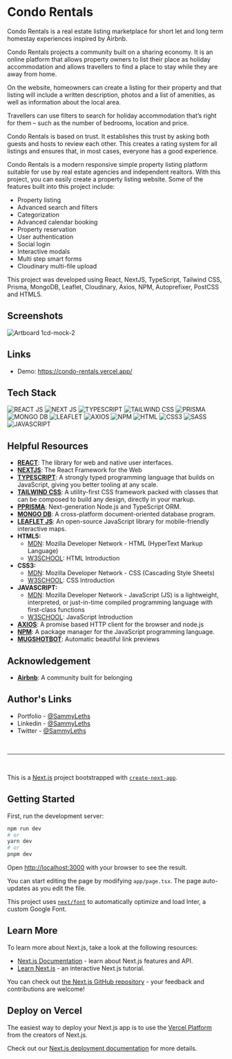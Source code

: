 <h1>Condo Rentals</h1>

Condo Rentals is a real estate listing marketplace for short let and long term homestay experiences inspired by Airbnb.

Condo Rentals projects a community built on a sharing economy. It is an online platform that allows property owners to list their place as holiday accommodation and allows travellers to find a place to stay while they are away from home.

On the website, homeowners can create a listing for their property and that listing will include a written description, photos and a list of amenities, as well as information about the local area.

Travellers can use filters to search for holiday accommodation that’s right for them – such as the number of bedrooms, location and price.

Condo Rentals is based on trust. It establishes this trust by asking both guests and hosts to review each other. This creates a rating system for all listings and ensures that, in most cases, everyone has a good experience.

Condo Rentals is a modern responsive simple property listing platform suitable for use by real estate agencies and independent realtors. With this project, you can easily create a property listing website. Some of the features built into this project include:

<ul>
  <li>Property listing</li>
  <li>Advanced search and filters</li>
  <li>Categorization</li>
  <li>Advanced calendar booking</li>
  <li>Property reservation</li>
  <li>User authentication</li>
  <li>Social login</li>
  <li>Interactive modals</li>
  <li>Multi step smart forms</li>
  <li>Cloudinary multi-file upload</li>
</ul>

This project was developed using React, NextJS, TypeScript, Tailwind CSS, Prisma, MongoDB, Leaflet, Cloudinary, Axios, NPM, Autoprefixer, PostCSS and HTML5.

<h2>Screenshots</h2>

![Artboard 1cd-mock-2](https://github.com/SammyLeths/next-realestate/assets/64320618/bc8f8826-f291-4753-a3d5-665cb202917c)

<h2>Links</h2>

<ul>
  <li>Demo: <a href="https://condo-rentals.vercel.app/" target="_blank">https://condo-rentals.vercel.app/</a></li>
</ul>

<h2>Tech Stack</h2>

<p align="left">
  <img src="https://img.shields.io/badge/react-61DAFB.svg?style=for-the-badge&logo=react&logoColor=white" alt="REACT JS" />
  <img src="https://img.shields.io/badge/next.js-000000.svg?style=for-the-badge&logo=nextdotjs&logoColor=white" alt="NEXT JS" />
  <img src="https://img.shields.io/badge/typescript-3178C6.svg?style=for-the-badge&logo=typescript&logoColor=white" alt="TYPESCRIPT" />
  <img src="https://img.shields.io/badge/tailwindcss-06B6D4.svg?style=for-the-badge&logo=tailwindcss&logoColor=white" alt="TAILWIND CSS" />
  <img src="https://img.shields.io/badge/prisma-2D3748.svg?style=for-the-badge&logo=prisma&logoColor=white" alt="PRISMA" />
  <img src="https://img.shields.io/badge/mongodb-47A248.svg?style=for-the-badge&logo=mongodb&logoColor=white" alt="MONGO DB" />
  <img src="https://img.shields.io/badge/leaflet-199900.svg?style=for-the-badge&logo=leaflet&logoColor=white" alt="LEAFLET" />
  <img src="https://img.shields.io/badge/axios-5A29E4.svg?style=for-the-badge&logo=axios&logoColor=white" alt="AXIOS" />
  <img src="https://img.shields.io/badge/npm-CB3837.svg?style=for-the-badge&logo=axios&logoColor=white" alt="NPM" />
  <img src="https://img.shields.io/badge/html5-%23E34F26.svg?style=for-the-badge&logo=html5&logoColor=white" alt="HTML" />
  <img src="https://img.shields.io/badge/css3-%231572B6.svg?style=for-the-badge&logo=css3&logoColor=white" alt="CSS3" />
  <img src="https://img.shields.io/badge/sass-hotpink.svg?style=for-the-badge&logo=sass&logoColor=white" alt="SASS" />
  <img src="https://img.shields.io/badge/JavaScript-black?style=for-the-badge&logo=javascript&logoColor=%23F7DF1E" alt="JAVASCRIPT" />
  
</p>

<h2>Helpful Resources</h2>

<ul>
  <li>
    <b><a href="https://react.dev/" target="_blank">REACT</a></b>: The library for web and native user interfaces.
  </li>
   <li>
    <b><a href="https://nextjs.org/" target="_blank">NEXTJS</a></b>: The React Framework for the Web
  </li>
  <li>
    <b><a href="https://www.typescriptlang.org/" target="_blank">TYPESCRIPT</a></b>: A strongly typed programming language that builds on JavaScript, giving you better tooling at any scale.
  </li>
    <li>
    <b><a href="https://tailwindcss.com/" target="_blank">TAILWIND CSS</a></b>: A utility-first CSS framework packed with classes that can be composed to build any design, directly in your markup.
  </li>
  <li>
    <b><a href="https://www.prisma.io/" target="_blank">PPRISMA</a></b>: Next-generation Node.js and TypeScript ORM.
  </li>
  <li>
    <b><a href="https://www.mongodb.com/" target="_blank">MONGO DB</a></b>: A cross-platform document-oriented database program.
  </li>
  <li>
    <b><a href="https://leafletjs.com/" target="_blank">LEAFLET JS</a></b>: An open-source JavaScript library for mobile-friendly interactive maps.
  </li>
  <li><b>HTML5:</b> 
    <ul>
      <li><a href="https://developer.mozilla.org/en-US/docs/Web/HTML" target="_blank">MDN</a>: Mozilla Developer Network - HTML (HyperText Markup Language)</li>
      <li><a href="https://www.w3schools.com/html/html_intro.asp" target="_blank">W3SCHOOL</a>: HTML Introduction</li>
    </ul>
  </li>
  <li><b>CSS3:</b> 
    <ul>
      <li><a href="https://developer.mozilla.org/en-US/docs/Web/CSS" target="_blank">MDN</a>: Mozilla Developer Network - CSS (Cascading Style Sheets)</li>
      <li><a href="https://www.w3schools.com/css/css_intro.asp" target="_blank">W3SCHOOL</a>: CSS Introduction</li>
    </ul>
  </li>
  <li><b>JAVASCRIPT:</b> 
    <ul>
      <li><a href="https://developer.mozilla.org/en-US/docs/Web/JavaScript" target="_blank">MDN</a>: Mozilla Developer Network - JavaScript (JS) is a lightweight, interpreted, or just-in-time compiled programming language with first-class functions</li>
      <li><a href="https://www.w3schools.com/js/js_intro.asp" target="_blank">W3SCHOOL</a>: JavaScript Introduction</li>
    </ul>
  </li>
  <li>
    <b><a href="https://axios-http.com/" target="_blank">AXIOS</a></b>: A promise based HTTP client for the browser and node.js
  </li>
   <li>
    <b><a href="https://www.npmjs.com/" target="_blank">NPM</a></b>: A package manager for the JavaScript programming language.
  </li>
  <li>
    <b><a href="https://mugshotbot.com/" target="_blank">MUGSHOTBOT</a></b>: Automatic beautiful link previews
  </li>
</ul>

<h2>Acknowledgement</h2>

<ul>
  <li><b><a href="https://www.airbnb.co.uk/" target="_blank">Airbnb</a></b>: A community built for belonging</li>
</ul>

<h2>Author's Links</h2>

<ul>
  <li>Portfolio - <a href="https://sammyleths.com" target="_blank">@SammyLeths</a></li>
  <li>Linkedin - <a href="https://www.linkedin.com/in/eyiowuawi/" target="_blank">@SammyLeths</a></li>
  <li>Twitter - <a href="https://twitter.com/SammyLeths" target="_blank">@SammyLeths</a></li>
</ul>

<br />

<hr />

<br />

This is a [Next.js](https://nextjs.org/) project bootstrapped with [`create-next-app`](https://github.com/vercel/next.js/tree/canary/packages/create-next-app).

## Getting Started

First, run the development server:

```bash
npm run dev
# or
yarn dev
# or
pnpm dev
```

Open [http://localhost:3000](http://localhost:3000) with your browser to see the result.

You can start editing the page by modifying `app/page.tsx`. The page auto-updates as you edit the file.

This project uses [`next/font`](https://nextjs.org/docs/basic-features/font-optimization) to automatically optimize and load Inter, a custom Google Font.

## Learn More

To learn more about Next.js, take a look at the following resources:

- [Next.js Documentation](https://nextjs.org/docs) - learn about Next.js features and API.
- [Learn Next.js](https://nextjs.org/learn) - an interactive Next.js tutorial.

You can check out [the Next.js GitHub repository](https://github.com/vercel/next.js/) - your feedback and contributions are welcome!

## Deploy on Vercel

The easiest way to deploy your Next.js app is to use the [Vercel Platform](https://vercel.com/new?utm_medium=default-template&filter=next.js&utm_source=create-next-app&utm_campaign=create-next-app-readme) from the creators of Next.js.

Check out our [Next.js deployment documentation](https://nextjs.org/docs/deployment) for more details.
